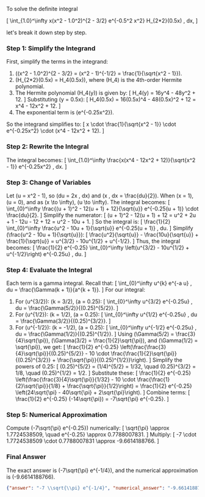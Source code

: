 To solve the definite integral 

\[
\int_{1.0}^\infty x(x^2 - 1.0^2)^{2 - 3/2} e^{-0.5^2 x^2} H_{2*2}(0.5x) \, dx,
\]

let's break it down step by step.

### Step 1: Simplify the Integrand
First, simplify the terms in the integrand:

1. \((x^2 - 1.0^2)^{2 - 3/2} = (x^2 - 1)^{-1/2} = \frac{1}{\sqrt{x^2 - 1}}\).
2. \(H_{2*2}(0.5x) = H_4(0.5x)\), where \(H_4\) is the 4th-order Hermite polynomial.
3. The Hermite polynomial \(H_4(y)\) is given by:
   \[
   H_4(y) = 16y^4 - 48y^2 + 12.
   \]
   Substituting \(y = 0.5x\):
   \[
   H_4(0.5x) = 16(0.5x)^4 - 48(0.5x)^2 + 12 = x^4 - 12x^2 + 12.
   \]
4. The exponential term is \(e^{-0.25x^2}\).

So the integrand simplifies to:
\[
x \cdot \frac{1}{\sqrt{x^2 - 1}} \cdot e^{-0.25x^2} \cdot (x^4 - 12x^2 + 12).
\]

### Step 2: Rewrite the Integral
The integral becomes:
\[
\int_{1.0}^\infty \frac{x(x^4 - 12x^2 + 12)}{\sqrt{x^2 - 1}} e^{-0.25x^2} \, dx.
\]

### Step 3: Change of Variables
Let \(u = x^2 - 1\), so \(du = 2x \, dx\) and \(x \, dx = \frac{du}{2}\). When \(x = 1\), \(u = 0\), and as \(x \to \infty\), \(u \to \infty\). The integral becomes:
\[
\int_{0}^\infty \frac{(u + 1)^2 - 12(u + 1) + 12}{\sqrt{u}} e^{-0.25(u + 1)} \cdot \frac{du}{2}.
\]
Simplify the numerator:
\[
(u + 1)^2 - 12(u + 1) + 12 = u^2 + 2u + 1 - 12u - 12 + 12 = u^2 - 10u + 1.
\]
So the integral is:
\[
\frac{1}{2} \int_{0}^\infty \frac{u^2 - 10u + 1}{\sqrt{u}} e^{-0.25(u + 1)} \, du.
\]
Simplify \(\frac{u^2 - 10u + 1}{\sqrt{u}}\):
\[
\frac{u^2}{\sqrt{u}} - \frac{10u}{\sqrt{u}} + \frac{1}{\sqrt{u}} = u^{3/2} - 10u^{1/2} + u^{-1/2}.
\]
Thus, the integral becomes:
\[
\frac{1}{2} e^{-0.25} \int_{0}^\infty \left(u^{3/2} - 10u^{1/2} + u^{-1/2}\right) e^{-0.25u} \, du.
\]

### Step 4: Evaluate the Integral
Each term is a gamma integral. Recall that:
\[
\int_{0}^\infty u^{k} e^{-a u} \, du = \frac{\Gamma(k + 1)}{a^{k + 1}}.
\]
For our integral:
1. For \(u^{3/2}\): \(k = 3/2\), \(a = 0.25\):
   \[
   \int_{0}^\infty u^{3/2} e^{-0.25u} \, du = \frac{\Gamma(5/2)}{(0.25)^{5/2}}.
   \]
2. For \(u^{1/2}\): \(k = 1/2\), \(a = 0.25\):
   \[
   \int_{0}^\infty u^{1/2} e^{-0.25u} \, du = \frac{\Gamma(3/2)}{(0.25)^{3/2}}.
   \]
3. For \(u^{-1/2}\): \(k = -1/2\), \(a = 0.25\):
   \[
   \int_{0}^\infty u^{-1/2} e^{-0.25u} \, du = \frac{\Gamma(1/2)}{(0.25)^{1/2}}.
   \]
Using \(\Gamma(5/2) = \frac{3}{4}\sqrt{\pi}\), \(\Gamma(3/2) = \frac{1}{2}\sqrt{\pi}\), and \(\Gamma(1/2) = \sqrt{\pi}\), we get:
\[
\frac{1}{2} e^{-0.25} \left(\frac{\frac{3}{4}\sqrt{\pi}}{(0.25)^{5/2}} - 10 \cdot \frac{\frac{1}{2}\sqrt{\pi}}{(0.25)^{3/2}} + \frac{\sqrt{\pi}}{(0.25)^{1/2}}\right).
\]
Simplify the powers of 0.25:
\[
(0.25)^{5/2} = (1/4)^{5/2} = 1/32, \quad (0.25)^{3/2} = 1/8, \quad (0.25)^{1/2} = 1/2.
\]
Substitute these:
\[
\frac{1}{2} e^{-0.25} \left(\frac{\frac{3}{4}\sqrt{\pi}}{1/32} - 10 \cdot \frac{\frac{1}{2}\sqrt{\pi}}{1/8} + \frac{\sqrt{\pi}}{1/2}\right) = \frac{1}{2} e^{-0.25} \left(24\sqrt{\pi} - 40\sqrt{\pi} + 2\sqrt{\pi}\right).
\]
Combine terms:
\[
\frac{1}{2} e^{-0.25} (-14\sqrt{\pi}) = -7\sqrt{\pi} e^{-0.25}.
\]

### Step 5: Numerical Approximation
Compute \(-7\sqrt{\pi} e^{-0.25}\) numerically:
\[
\sqrt{\pi} \approx 1.7724538509, \quad e^{-0.25} \approx 0.7788007831.
\]
Multiply:
\[
-7 \cdot 1.7724538509 \cdot 0.7788007831 \approx -9.6614188766.
\]

### Final Answer
The exact answer is \(-7\sqrt{\pi} e^{-1/4}\), and the numerical approximation is \(-9.6614188766\).

```json
{"answer": "-7 \\sqrt{\\pi} e^{-1/4}", "numerical_answer": "-9.6614188766"}
```